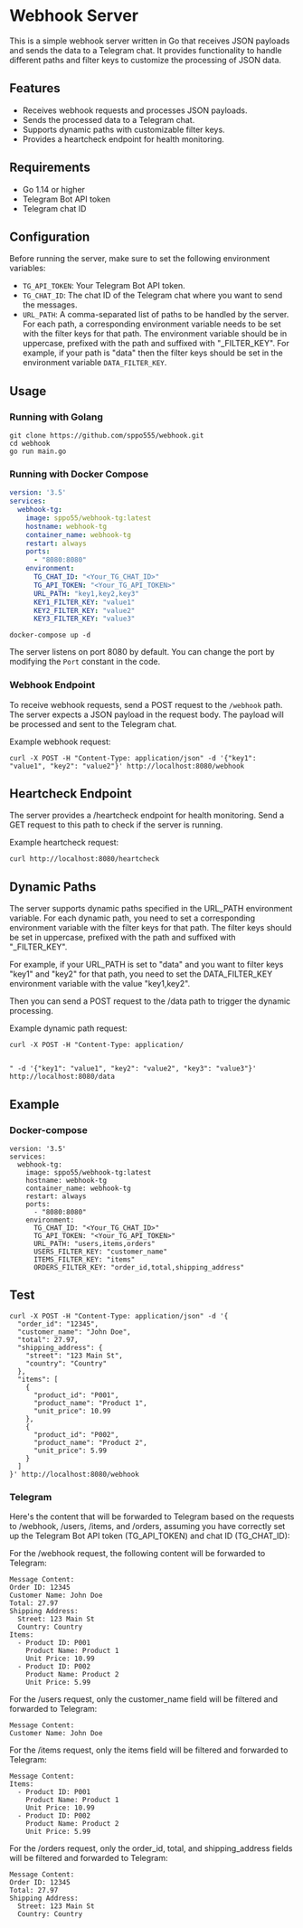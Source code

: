 # Webhook Server

This is a simple webhook server written in Go that receives JSON payloads and sends the data to a Telegram chat. It provides functionality to handle different paths and filter keys to customize the processing of JSON data.

## Features

- Receives webhook requests and processes JSON payloads.
- Sends the processed data to a Telegram chat.
- Supports dynamic paths with customizable filter keys.
- Provides a heartcheck endpoint for health monitoring.

## Requirements

- Go 1.14 or higher
- Telegram Bot API token
- Telegram chat ID

## Configuration

Before running the server, make sure to set the following environment variables:

- `TG_API_TOKEN`: Your Telegram Bot API token.
- `TG_CHAT_ID`: The chat ID of the Telegram chat where you want to send the messages.
- `URL_PATH`: A comma-separated list of paths to be handled by the server. For each path, a corresponding environment variable needs to be set with the filter keys for that path. The environment variable should be in uppercase, prefixed with the path and suffixed with "_FILTER_KEY". For example, if your path is "data" then the filter keys should be set in the environment variable `DATA_FILTER_KEY`.

## Usage

### Running with Golang
```shell
git clone https://github.com/sppo555/webhook.git
cd webhook
go run main.go
```

### Running with Docker Compose
```yaml
version: '3.5'
services:
  webhook-tg:
    image: sppo55/webhook-tg:latest
    hostname: webhook-tg
    container_name: webhook-tg
    restart: always
    ports:
      - "8080:8080"
    environment:
      TG_CHAT_ID: "<Your_TG_CHAT_ID>"
      TG_API_TOKEN: "<Your_TG_API_TOKEN>"
      URL_PATH: "key1,key2,key3"
      KEY1_FILTER_KEY: "value1"
      KEY2_FILTER_KEY: "value2"
      KEY3_FILTER_KEY: "value3"
```
```shell
docker-compose up -d
```

The server listens on port 8080 by default. You can change the port by modifying the `Port` constant in the code.

### Webhook Endpoint

To receive webhook requests, send a POST request to the `/webhook` path. The server expects a JSON payload in the request body. The payload will be processed and sent to the Telegram chat.

Example webhook request:

```shell
curl -X POST -H "Content-Type: application/json" -d '{"key1": "value1", "key2": "value2"}' http://localhost:8080/webhook
```

## Heartcheck Endpoint

The server provides a /heartcheck endpoint for health monitoring. Send a GET request to this path to check if the server is running.


Example heartcheck request:
```shell
curl http://localhost:8080/heartcheck
```

## Dynamic Paths
The server supports dynamic paths specified in the URL_PATH environment variable. For each dynamic path, you need to set a corresponding environment variable with the filter keys for that path. The filter keys should be set in uppercase, prefixed with the path and suffixed with "_FILTER_KEY".

For example, if your URL_PATH is set to "data" and you want to filter keys "key1" and "key2" for that path, you need to set the DATA_FILTER_KEY environment variable with the value "key1,key2".

Then you can send a POST request to the /data path to trigger the dynamic processing.

Example dynamic path request:
```shell
curl -X POST -H "Content-Type: application/


" -d '{"key1": "value1", "key2": "value2", "key3": "value3"}' http://localhost:8080/data
```

## Example

### Docker-compose

```shell
version: '3.5'
services:
  webhook-tg:
    image: sppo55/webhook-tg:latest
    hostname: webhook-tg
    container_name: webhook-tg
    restart: always
    ports:
      - "8080:8080"
    environment:
      TG_CHAT_ID: "<Your_TG_CHAT_ID>"
      TG_API_TOKEN: "<Your_TG_API_TOKEN>"
      URL_PATH: "users,items,orders"
      USERS_FILTER_KEY: "customer_name"
      ITEMS_FILTER_KEY: "items"
      ORDERS_FILTER_KEY: "order_id,total,shipping_address"
```

## Test
```shell
curl -X POST -H "Content-Type: application/json" -d '{
  "order_id": "12345",
  "customer_name": "John Doe",
  "total": 27.97,
  "shipping_address": {
    "street": "123 Main St",
    "country": "Country"
  },
  "items": [
    {
      "product_id": "P001",
      "product_name": "Product 1",
      "unit_price": 10.99
    },
    {
      "product_id": "P002",
      "product_name": "Product 2",
      "unit_price": 5.99
    }
  ]
}' http://localhost:8080/webhook

```

### Telegram 
Here's the content that will be forwarded to Telegram based on the requests to /webhook, /users, /items, and /orders, assuming you have correctly set up the Telegram Bot API token (TG_API_TOKEN) and chat ID (TG_CHAT_ID):


For the /webhook request, the following content will be forwarded to Telegram:
```shell
Message Content:
Order ID: 12345
Customer Name: John Doe
Total: 27.97
Shipping Address:
  Street: 123 Main St
  Country: Country
Items:
  - Product ID: P001
    Product Name: Product 1
    Unit Price: 10.99
  - Product ID: P002
    Product Name: Product 2
    Unit Price: 5.99

```
For the /users request, only the customer_name field will be filtered and forwarded to Telegram:
```shell
Message Content:
Customer Name: John Doe
```
For the /items request, only the items field will be filtered and forwarded to Telegram:
```shell
Message Content:
Items:
  - Product ID: P001
    Product Name: Product 1
    Unit Price: 10.99
  - Product ID: P002
    Product Name: Product 2
    Unit Price: 5.99

```
For the /orders request, only the order_id, total, and shipping_address fields will be filtered and forwarded to Telegram:
```shell
Message Content:
Order ID: 12345
Total: 27.97
Shipping Address:
  Street: 123 Main St
  Country: Country

```
